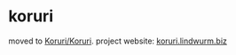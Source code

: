 # koruri

moved to [Koruri/Koruri](https://github.com/Koruri/Koruri).
project website: [koruri.lindwurm.biz](http://koruri.lindwurm.biz)

